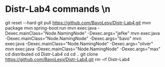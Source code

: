 # Distr-Lab4 commands \n
git reset --hard
git pull https://github.com/BavoLesy/Distr-Lab4.git
mvn package
mvn spring-boot:run
mvn exec:java -Dexec.mainClass="Node.NamingNode" -Dexec.args="jefke"
mvn exec:java -Dexec.mainClass="Node.NamingNode" -Dexec.args="bavo"
mvn exec:java -Dexec.mainClass="Node.NamingNode" -Dexec.args="oliver"
mvn exec:java -Dexec.mainClass="Node.NamingNode" -Dexec.args="max"
cd distributed 
cd Distr-Lab4
cd
cd ..
git clone https://github.com/BavoLesy/Distr-Lab4.git
rm -rf Distr-Lab4
